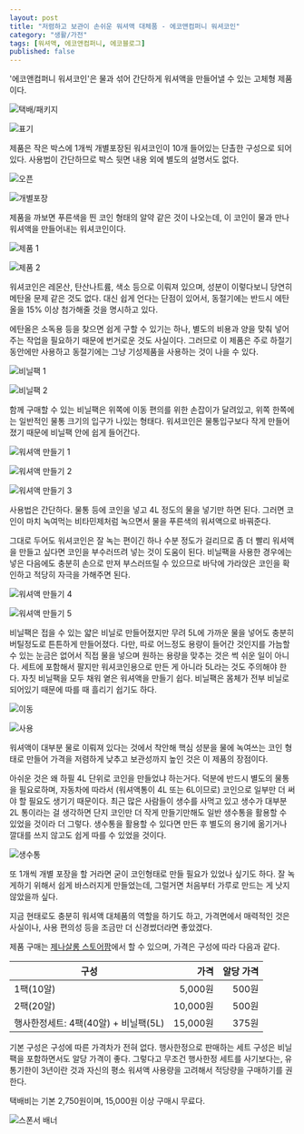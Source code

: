 ```yaml
---
layout: post
title: "저렴하고 보관이 손쉬운 워셔액 대체품 - 에코앤컴퍼니 워셔코인"
category: "생활/가전"
tags: [워셔액, 에코앤컴퍼니, 에코블로그]
published: false
---
```


'에코앤컴퍼니 워셔코인'은
물과 섞어 간단하게 워셔액을 만들어낼 수 있는 고체형 제품이다.

![택배/패키지](/images/washer-coin-review-01.jpg)

![표기](/images/washer-coin-review-02.jpg)

제품은 작은 박스에 1개씩 개별포장된 워셔코인이 10개 들어있는 단촐한 구성으로 되어있다.
사용법이 간단하므로 박스 뒷면 내용 외에 별도의 설명서도 없다.

![오픈](/images/washer-coin-review-03.jpg)

![개별포장](/images/washer-coin-review-04.jpg)

제품을 까보면 푸른색을 띈 코인 형태의 알약 같은 것이 나오는데,
이 코인이 물과 만나 워셔액을 만들어내는 워셔코인이다.

![제품 1](/images/washer-coin-review-05.jpg)

![제품 2](/images/washer-coin-review-06.jpg)

워셔코인은 레몬산, 탄산나트륨, 색소 등으로 이뤄져 있으며,
성분이 이렇다보니 당연히 메탄올 문제 같은 것도 없다.
대신 쉽게 언다는 단점이 있어서,
동절기에는 반드시 에탄올을 15% 이상 첨가해줄 것을 명시하고 있다.

에탄올은 소독용 등을 찾으면 쉽게 구할 수 있기는 하나,
별도의 비용과 양을 맞춰 넣어주는 작업을 필요하기 때문에 번거로운 것도 사실이다.
그러므로 이 제품은 주로 하절기 동안에만 사용하고
동절기에는 그냥 기성제품을 사용하는 것이 나을 수 있다.

![비닐팩 1](/images/washer-coin-review-07.jpg)

![비닐팩 2](/images/washer-coin-review-08.jpg)

함께 구매할 수 있는 비닐팩은 위쪽에 이동 편의를 위한 손잡이가 달려있고,
위쪽 한쪽에는 일반적인 물통 크기의 입구가 나있는 형태다.
워셔코인은 물통입구보다 작게 만들어졌기 때문에 비닐팩 안에 쉽게 들어간다.

![워셔액 만들기 1](/images/washer-coin-review-09.jpg)

![워셔액 만들기 2](/images/washer-coin-review-10.jpg)

![워셔액 만들기 3](/images/washer-coin-review-11.jpg)

사용법은 간단하다.
물통 등에 코인을 넣고 4L 정도의 물을 넣기만 하면 된다.
그러면 코인이 마치 녹여먹는 비타민제처럼 녹으면서
물을 푸른색의 워셔액으로 바꿔준다.

그대로 두어도 워셔코인은 잘 녹는 편이긴 하나 수분 정도가 걸리므로
좀 더 빨리 워셔액을 만들고 싶다면 코인을 부수러뜨려 넣는 것이 도움이 된다.
비닐팩을 사용한 경우에는 넣은 다음에도 충분히 손으로 만져 부스러뜨릴 수 있으므로
바닥에 가라앉은 코인을 확인하고 적당히 자극을 가해주면 된다.

![워셔액 만들기 4](/images/washer-coin-review-12.jpg)

![워셔액 만들기 5](/images/washer-coin-review-13.jpg)

비닐팩은 접을 수 있는 얇은 비닐로 만들어졌지만
무려 5L에 가까운 물을 넣어도 충분히 버틸정도로 튼튼하게 만들어졌다.
다만, 따로 어느정도 용량이 들어간 것인지를 가늠할 수 있는 눈금은 없어서
직접 물을 넣으며 원하는 용량을 맞추는 것은 썩 쉬운 일이 아니다.
세트에 포함해서 팔지만 워셔코인용으로 만든 게 아니라 5L라는 것도 주의해야 한다.
자칫 비닐팩을 모두 채워 옅은 워셔액을 만들기 쉽다.
비닐팩은 몸체가 전부 비닐로 되어있기 때문에 따를 때 흘리기 쉽기도 하다.

![이동](/images/washer-coin-review-15.jpg)

![사용](/images/washer-coin-review-16.jpg)

워셔액이 대부분 물로 이뤄져 있다는 것에서 착안해
핵심 성분을 물에 녹여쓰는 코인 형태로 만들어
가격을 저렴하게 낮추고 보관성까지 높인 것은 이 제품의 장점이다.

아쉬운 것은 왜 하필 4L 단위로 코인을 만들었냐 하는거다.
덕분에 반드시 별도의 물통을 필요로하며,
자동차에 따라서 (워셔액통이 4L 또는 6L이므로) 코인으로 일부만 더 써야 할 필요도 생기기 때문이다.
최근 많은 사람들이 생수를 사먹고 있고 생수가 대부분 2L 통이라는 걸 생각하면
단지 코인만 더 작게 만들기만해도 일반 생수통을 활용할 수 있었을 것이라 더 그렇다.
생수통을 활용할 수 있다면 만든 후 별도의 용기에 옮기거나 깔대를 쓰지 않고도 쉽게 따를 수 있었을 것이다.

![생수통](/images/washer-coin-review-14.jpg)

또 1개씩 개별 포장을 할 거라면 굳이 코인형태로 만들 필요가 있었나 싶기도 하다.
잘 녹게하기 위해서 쉽게 바스러지게 만들었는데,
그럴거면 처음부터 가루로 만드는 게 낫지 않았을까 싶다.

지금 현태로도 충분히 워셔액 대체품의 역할을 하기도 하고,
가격면에서 매력적인 것은 사실이나,
사용 편의성 등을 조금만 더 신경썼더라면 좋았겠다.

제품 구매는 [제나살롱 스토어팜](https://smartstore.naver.com/goldfrog/products/5004785916)에서 할 수 있으며,
가격은 구성에 따라 다음과 같다.

구성                                 | 가격      | 알당 가격
-------------------------------------|----------:|----------:
1팩(10알)                            |   5,000원 | 500원
2팩(20알)                            |  10,000원 | 500원
행사한정세트: 4팩(40알) + 비닐팩(5L) |  15,000원 | 375원

기본 구성은 구성에 따른 가격차가 전혀 없다.
행사한정으로 판매하는 세트 구성은 비닐팩을 포함하면서도 알당 가격이 좋다.
그렇다고 무조건 행사한정 세트를 사기보다는,
유통기한이 3년이란 것과 자신의 평소 워셔액 사용량을 고려해서 적당량을 구매하기를 권한다.

택배비는 기본 2,750원이며, 15,000원 이상 구매시 무료다.



![스폰서 배너](http://echoblog.net/images/sponsor-banner.png "이 글은 에코블로그를 통해 해당 업체에서 페이백을 제공받아 작성한 리뷰다.")
